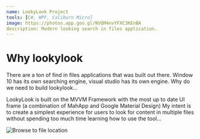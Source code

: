 ```yaml
---
name: LookyLook Project
tools: [C#, WPF, Caliburn Micro]
image: https://photos.app.goo.gl/NVQM4nvYFXC3KEnBA
description: Modern looking search in files application. 
---
```


# Why lookylook

There are a ton of find in files applications that was built out there. Window 10 has its own searching engine, visual studio has its own engine. Why do we need to build lookylook...

LookyLook is built on the MVVM Framework with the most up to date UI frame (a combination of MahApp and Google Material Design) My intent is to create a simplest experience for users to look for content in multiple files without spending too much time learning how to use the tool...


![Browse to file location](https://photos.app.goo.gl/9cvC5x39BSTg6JyB7)


